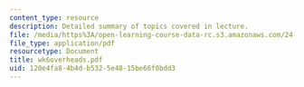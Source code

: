 ```yaml
---
content_type: resource
description: Detailed summary of topics covered in lecture.
file: /media/https%3A/open-learning-course-data-rc.s3.amazonaws.com/24-964-topics-in-phonology-fall-2004/120e4fa84b4db5325e4815be66f0bdd3_wk6overheads.pdf
file_type: application/pdf
resourcetype: Document
title: wk6overheads.pdf
uid: 120e4fa8-4b4d-b532-5e48-15be66f0bdd3
---
```

